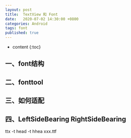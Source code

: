 ```yaml
---
layout: post
title:  TextView 和 Font
date:   2020-07-02 14:30:00 +0800
categories: Android
tags: font
published: true
---
```


* content
{:toc}

## 一、font结构

## 二、fonttool

## 三、如何适配

## 四、LeftSideBearing RightSideBearing

<!-- https://juejin.im/post/5c875eb8e51d4511501e70e5 -->
<!-- https://wiki.jikexueyuan.com/project/fontforge-and-font-design/em-square.html -->
<!-- https://www.jianshu.com/p/35328f7ac54a?utm_campaign=maleskine&utm_content=note&utm_medium=seo_notes&utm_source=recommendation -->
<!-- http://designwithfontforge.com/zh-CN/index.html -->
ttx -t head -t hhea xxx.ttf 